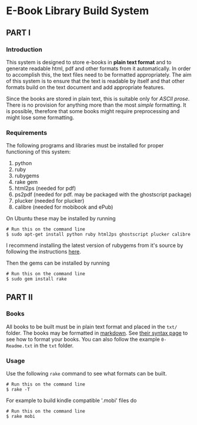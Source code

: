 # E-Book Library Build System

## PART I

### Introduction

This system is designed to store e-books in **plain text format** and to
generate readable html, pdf and other formats from it automatically. In
order to accomplish this, the text files need to be formatted appropriately.
The aim of this system is to ensure that the text is readable by itself and
that other formats build on the text document and add appropriate features.

Since the books are stored in plain text, this is suitable only for _ASCII
prose_. There is no provision for anything more than the most *simple*
formatting. It is possible, therefore that some books might require
preprocessing and might lose some formatting.

### Requirements

The following programs and libraries must be installed for proper
functioning of this system:

 1. python
 2. ruby
 3. rubygems
 4. rake gem
 5. html2ps (needed for pdf)
 6. ps2pdf (needed for pdf. may be packaged with the ghostscript package)
 7. plucker (needed for plucker)
 8. calibre (needed for mobibook and ePub)

On Ubuntu these may be installed by running

    # Run this on the command line
    $ sudo apt-get install python ruby html2ps ghostscript plucker calibre

I recommend installing the latest version of rubygems from it's source by
following the instructions [here](http://rubygems.org/read/chapter/3).

Then the gems can be installed by running

    # Run this on the command line
    $ sudo gem install rake

## PART II

### Books

All books to be built must be in plain text format and placed in the `txt/`
folder. The books may be formatted in [markdown](http://daringfireball.net/projects/markdown/).
See [their syntax page](http://daringfireball.net/projects/markdown/syntax) to see how to format
your books. You can also follow the example `0-Readme.txt` in the `txt` folder.

### Usage

Use the following `rake` command to see what formats can be built.

    # Run this on the command line
    $ rake -T

For example to build kindle compatible '.mobi' files do

    # Run this on the command line
    $ rake mobi
